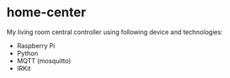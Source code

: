 home-center
===========
My living room central controller using following device and technologies:

- Raspberry Pi
- Python
- MQTT (mosquitto)
- IRKit
